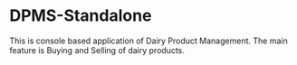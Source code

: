# DPMS-Standalone
This is console based application of Dairy Product Management.  The main feature is Buying and Selling of dairy products.
